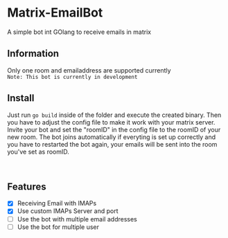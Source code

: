 # Matrix-EmailBot
A simple bot int GOlang to receive emails in matrix


## Information
Only one room and emailaddress are supported currently
<br>
<code>Note: This bot is currently in development</code>
<br>

## Install
Just run <code>go build</code> inside of the folder and execute the created binary. Then you have to adjust the config file to make it work with your matrix server.
Invite your bot and set the "roomID" in the config file to the roomID of your new room. The bot joins automatically 
if everyting is set up correctly and you have to restarted the bot again, your emails will be sent into the room you've set as roomID.

<br>

## Features
- [X]  Receiving Email with IMAPs
- [X]  Use custom IMAPs Server and port
- [ ]  Use the bot with multiple email addresses
- [ ]  Use the bot for multiple user
